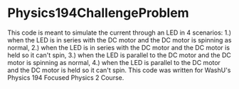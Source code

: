 # Physics194ChallengeProblem
This code is meant to simulate the current through an LED in 4 scenarios: 
1.) when the LED is in series with the DC motor and the DC motor is spinning as normal,
2.) when the LED is in series with the DC motor and the DC motor is held so it can't spin,
3.) when the LED is parallel to the DC motor and the DC motor is spinning as normal,
4.) when the LED is parallel to the DC motor and the DC motor is held so it can't spin.
This code was written for WashU's Physics 194 Focused Physics 2 Course. 

